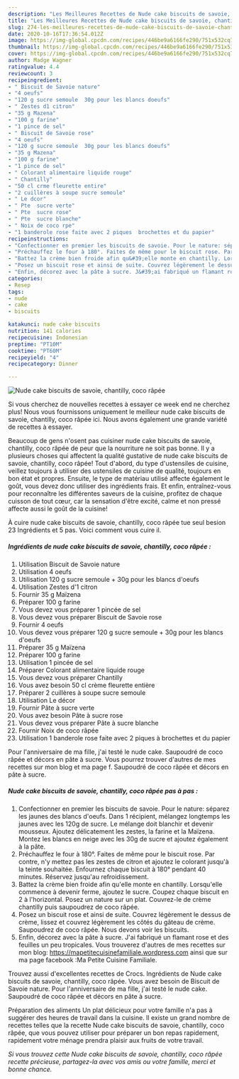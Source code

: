 ```yaml
---
description: "Les Meilleures Recettes de Nude cake biscuits de savoie, chantilly, coco râpée"
title: "Les Meilleures Recettes de Nude cake biscuits de savoie, chantilly, coco râpée"
slug: 274-les-meilleures-recettes-de-nude-cake-biscuits-de-savoie-chantilly-coco-rapee
date: 2020-10-16T17:36:54.012Z
image: https://img-global.cpcdn.com/recipes/446be9a6166fe290/751x532cq70/nude-cake-biscuits-de-savoie-chantilly-coco-rapee-photo-principale-de-la-recette.jpg
thumbnail: https://img-global.cpcdn.com/recipes/446be9a6166fe290/751x532cq70/nude-cake-biscuits-de-savoie-chantilly-coco-rapee-photo-principale-de-la-recette.jpg
cover: https://img-global.cpcdn.com/recipes/446be9a6166fe290/751x532cq70/nude-cake-biscuits-de-savoie-chantilly-coco-rapee-photo-principale-de-la-recette.jpg
author: Madge Wagner
ratingvalue: 4.4
reviewcount: 3
recipeingredient:
- " Biscuit de Savoie nature"
- "4 oeufs"
- "120 g sucre semoule  30g pour les blancs doeufs"
- " Zestes d1 citron"
- "35 g Mazena"
- "100 g farine"
- "1 pince de sel"
- " Biscuit de Savoie rose"
- "4 oeufs"
- "120 g sucre semoule  30g pour les blancs doeufs"
- "35 g Mazena"
- "100 g farine"
- "1 pince de sel"
- " Colorant alimentaire liquide rouge"
- " Chantilly"
- "50 cl crme fleurette entire"
- "2 cuillères à soupe sucre semoule"
- " Le dcor"
- " Pte  sucre verte"
- " Pte  sucre rose"
- " Pte  sucre blanche"
- " Noix de coco rpe"
- "1 banderole rose faite avec 2 piques  brochettes et du papier"
recipeinstructions:
- "Confectionner en premier les biscuits de savoie. Pour le nature: séparez les jaunes des blancs d&#39;oeufs. Dans 1 récipient, mélangez longtemps les jaunes avec les 120g de sucre. Le mélange doit blanchir et devenir mousseux. Ajoutez délicatement les zestes, la farine et la Maïzena. Montez les blancs en neige avec les 30g de sucre et ajoutez également à la pâte."
- "Préchauffez le four à 180°. Faites de même pour le biscuit rose. Par contre, n&#39;y mettez pas les zestes de citron et ajoutez le colorant jusqu&#39;à la teinte souhaitée. Enfournez chaque biscuit à 180° pendant 40 minutes. Réservez jusqu&#39;au refroidissement."
- "Battez la crème bien froide afin qu&#39;elle monte en chantilly. Lorsqu&#39;elle commence à devenir ferme, ajoutez le sucre. Coupez chaque biscuit en 2 à l&#39;horizontal. Posez un nature sur un plat. Couvrez-le de crème chantilly puis saupoudrez de coco râpée."
- "Posez un biscuit rose et ainsi de suite. Couvrez légèrement le dessus de crème, lissez et couvrez légèrement les côtés du gâteau de crème. Saupoudrez de coco râpée. Nous devons voir les biscuits."
- "Enfin, décorez avec la pâte à sucre. J&#39;ai fabriqué un flamant rose et des feuilles un peu tropicales. Vous trouverez d&#39;autres de mes recettes sur mon blog: https://mapetitecuisinefamiliale.wordpress.com ainsi que sur ma page facebook :Ma Petite Cuisine Familiale."
categories:
- Resep
tags:
- nude
- cake
- biscuits

katakunci: nude cake biscuits 
nutrition: 141 calories
recipecuisine: Indonesian
preptime: "PT10M"
cooktime: "PT60M"
recipeyield: "4"
recipecategory: Dinner

---
```



![Nude cake biscuits de savoie, chantilly, coco râpée](https://img-global.cpcdn.com/recipes/446be9a6166fe290/751x532cq70/nude-cake-biscuits-de-savoie-chantilly-coco-rapee-photo-principale-de-la-recette.jpg)

Si vous cherchez de nouvelles recettes à essayer ce week end ne cherchez plus! Nous vous fournissons uniquement le meilleur nude cake biscuits de savoie, chantilly, coco râpée ici. Nous avons également une grande variété de recettes à essayer.

Beaucoup de gens n'osent pas cuisiner nude cake biscuits de savoie, chantilly, coco râpée de peur que la nourriture ne soit pas bonne. Il y a plusieurs choses qui affectent la qualité gustative de nude cake biscuits de savoie, chantilly, coco râpée! Tout d'abord, du type d'ustensiles de cuisine, veillez toujours à utiliser des ustensiles de cuisine de qualité, toujours en bon état et propres. Ensuite, le type de matériau utilisé affecte également le goût, vous devez donc utiliser des ingrédients frais. Et enfin, entraînez-vous pour reconnaître les différentes saveurs de la cuisine, profitez de chaque cuisson de tout cœur, car la sensation d'être excité, calme et non pressé affecte aussi le goût de la cuisine!

<!--inarticleads1-->

À cuire nude cake biscuits de savoie, chantilly, coco râpée tue seul besion 23 Ingrédients et 5 pas. Voici comment vous cuire il.

##### Ingrédients de nude cake biscuits de savoie, chantilly, coco râpée :

1. Utilisation  Biscuit de Savoie nature
1. Utilisation 4 oeufs
1. Utilisation 120 g sucre semoule + 30g pour les blancs d&#39;oeufs
1. Utilisation  Zestes d&#39;1 citron
1. Fournir 35 g Maïzena
1. Préparer 100 g farine
1. Vous devez vous préparer 1 pincée de sel
1. Vous devez vous préparer  Biscuit de Savoie rose
1. Fournir 4 oeufs
1. Vous devez vous préparer 120 g sucre semoule + 30g pour les blancs d&#39;oeufs
1. Préparer 35 g Maïzena
1. Préparer 100 g farine
1. Utilisation 1 pincée de sel
1. Préparer  Colorant alimentaire liquide rouge
1. Vous devez vous préparer  Chantilly
1. Vous avez besoin 50 cl crème fleurette entière
1. Préparer 2 cuillères à soupe sucre semoule
1. Utilisation  Le décor
1. Fournir  Pâte à sucre verte
1. Vous avez besoin  Pâte à sucre rose
1. Vous devez vous préparer  Pâte à sucre blanche
1. Fournir  Noix de coco râpée
1. Utilisation 1 banderole rose faite avec 2 piques à brochettes et du papier


Pour l&#39;anniversaire de ma fille, j&#39;ai testé le nude cake. Saupoudré de coco râpée et décors en pâte à sucre. Vous pourrez trouver d&#39;autres de mes recettes sur mon blog et ma page f. Saupoudré de coco râpée et décors en pâte à sucre. 

<!--inarticleads2-->

##### Nude cake biscuits de savoie, chantilly, coco râpée pas à pas :

1. Confectionner en premier les biscuits de savoie. Pour le nature: séparez les jaunes des blancs d&#39;oeufs. Dans 1 récipient, mélangez longtemps les jaunes avec les 120g de sucre. Le mélange doit blanchir et devenir mousseux. Ajoutez délicatement les zestes, la farine et la Maïzena. Montez les blancs en neige avec les 30g de sucre et ajoutez également à la pâte.
1. Préchauffez le four à 180°. Faites de même pour le biscuit rose. Par contre, n&#39;y mettez pas les zestes de citron et ajoutez le colorant jusqu&#39;à la teinte souhaitée. Enfournez chaque biscuit à 180° pendant 40 minutes. Réservez jusqu&#39;au refroidissement.
1. Battez la crème bien froide afin qu&#39;elle monte en chantilly. Lorsqu&#39;elle commence à devenir ferme, ajoutez le sucre. Coupez chaque biscuit en 2 à l&#39;horizontal. Posez un nature sur un plat. Couvrez-le de crème chantilly puis saupoudrez de coco râpée.
1. Posez un biscuit rose et ainsi de suite. Couvrez légèrement le dessus de crème, lissez et couvrez légèrement les côtés du gâteau de crème. Saupoudrez de coco râpée. Nous devons voir les biscuits.
1. Enfin, décorez avec la pâte à sucre. J&#39;ai fabriqué un flamant rose et des feuilles un peu tropicales. Vous trouverez d&#39;autres de mes recettes sur mon blog: https://mapetitecuisinefamiliale.wordpress.com ainsi que sur ma page facebook :Ma Petite Cuisine Familiale.


Trouvez aussi d&#39;excellentes recettes de Crocs. Ingrédients de Nude cake biscuits de savoie, chantilly, coco râpée. Vous avez besoin de Biscuit de Savoie nature. Pour l&#39;anniversaire de ma fille, j&#39;ai testé le nude cake. Saupoudré de coco râpée et décors en pâte à sucre. 

<!--inarticleads1-->

<p>
Préparation des aliments Un plat délicieux pour votre famille n'a pas à suggérer des heures de travail dans la cuisine. Il existe un grand nombre de recettes telles que la recette Nude cake biscuits de savoie, chantilly, coco râpée, que vous pouvez utiliser pour préparer un bon repas rapidement, rapidement votre ménage prendra plaisir aux fruits de votre travail.
</p>

<p>
<i>Si vous trouvez cette Nude cake biscuits de savoie, chantilly, coco râpée recette précieuse, partagez-la avec vos amis ou votre famille, merci et bonne chance.</i>
</p>
